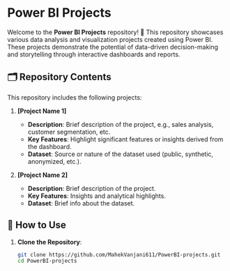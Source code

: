 # Power BI Projects

Welcome to the **Power BI Projects** repository! 🎉 This repository showcases various data analysis and visualization projects created using Power BI. These projects demonstrate the potential of data-driven decision-making and storytelling through interactive dashboards and reports.

## 🗂️ Repository Contents

This repository includes the following projects:

1. **[Project Name 1]**
   - **Description**: Brief description of the project, e.g., sales analysis, customer segmentation, etc.
   - **Key Features**: Highlight significant features or insights derived from the dashboard.
   - **Dataset**: Source or nature of the dataset used (public, synthetic, anonymized, etc.).

2. **[Project Name 2]**
   - **Description**: Brief description of the project.
   - **Key Features**: Insights and analytical highlights.
   - **Dataset**: Brief info about the dataset.

## 🚀 How to Use

1. **Clone the Repository**:  
   ```bash
   git clone https://github.com/MahekVanjani611/PowerBI-projects.git
   cd PowerBI-projects
